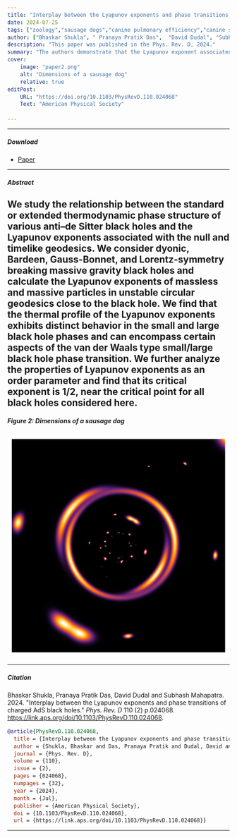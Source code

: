 ```yaml
---
title: "Interplay between the Lyapunov exponents and phase transitions of charged AdS black holes" 
date: 2024-07-25
tags: ["zoology","sausage dogs","canine pulmonary efficiency","canine science","experimental zoology"]
author: ["Bhaskar Shukla", " Pranaya Pratik Das",  "David Dudal", "Subhash Mahapatra"]
description: "This paper was published in the Phys. Rev. D, 2024." 
summary: "The authors demonstrate that the Lyapunov exponent associated with unstable circular geodesics around various charged AdS black holes behaves distinctly across small‑ and large‑black‑hole thermodynamic phases—mirroring van der Waals–type transitions—and near the critical point the Lyapunov exponent serves as an order parameter with a universal critical exponent ≃1/2." 
cover:
    image: "paper2.png"
    alt: "Dimensions of a sausage dog"
    relative: true
editPost:
    URL: "https://doi.org/10.1103/PhysRevD.110.024068"
    Text: "American Physical Society"

---
```


---

##### Download

+ [Paper](paper2.pdf)

---

##### Abstract

We study the relationship between the standard or extended thermodynamic phase structure of various anti–de Sitter black holes and the Lyapunov exponents associated with the null and timelike geodesics. We consider dyonic, Bardeen, Gauss-Bonnet, and Lorentz-symmetry breaking massive gravity black holes and calculate the Lyapunov exponents of massless and massive particles in unstable circular geodesics close to the black hole. We find that the thermal profile of the Lyapunov exponents exhibits distinct behavior in the small and large black hole phases and can encompass certain aspects of the van der Waals type small/large black hole phase transition. We further analyze the properties of Lyapunov exponents as an order parameter and find that its critical exponent is 1/2, near the critical point for all black holes considered here.
---

##### Figure 2: Dimensions of a sausage dog

![](paper2.png)

---

##### Citation

Bhaskar Shukla, Pranaya Pratik Das, David Dudal and Subhash Mahapatra. 2024. "Interplay between the Lyapunov exponents and phase transitions of charged AdS black holes." *Phys. Rev. D* 110 (2) p.024068. https://link.aps.org/doi/10.1103/PhysRevD.110.024068.

```BibTeX
@article{PhysRevD.110.024068,
  title = {Interplay between the Lyapunov exponents and phase transitions of charged AdS black holes},
  author = {Shukla, Bhaskar and Das, Pranaya Pratik and Dudal, David and Mahapatra, Subhash},
  journal = {Phys. Rev. D},
  volume = {110},
  issue = {2},
  pages = {024068},
  numpages = {32},
  year = {2024},
  month = {Jul},
  publisher = {American Physical Society},
  doi = {10.1103/PhysRevD.110.024068},
  url = {https://link.aps.org/doi/10.1103/PhysRevD.110.024068}}
```

---

